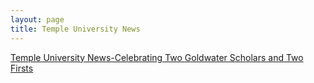 ```yaml
---
layout: page
title: Temple University News
---
```


[Temple University News-Celebrating Two Goldwater Scholars and Two Firsts](https://cst.temple.edu/news/2023/04/celebrating-two-goldwater-scholars-and-two-firsts)

